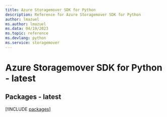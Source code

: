 ```yaml
---
title: Azure Storagemover SDK for Python
description: Reference for Azure Storagemover SDK for Python
author: lmazuel
ms.author: lmazuel
ms.data: 04/19/2023
ms.topic: reference
ms.devlang: python
ms.service: storagemover
---
```

# Azure Storagemover SDK for Python - latest
## Packages - latest
[!INCLUDE [packages](storagemover-index.md)]